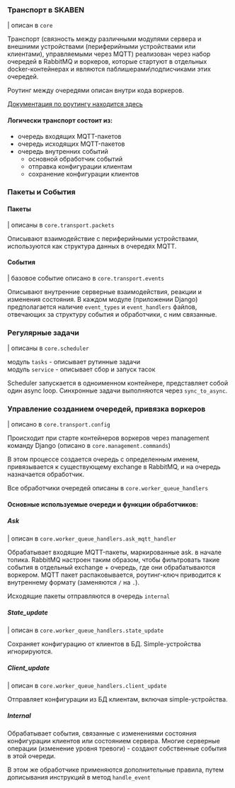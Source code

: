 ### Транспорт в SKABEN
| описан в `core`

Транспорт (связность между различными модулями сервера и внешними устройствами (периферийными устройствами или клиентами), управляемыми через MQTT) реализован через набор очередей в RabbitMQ и воркеров, которые стартуют в отдельных docker-контейнерах и являются паблишерами\подписчиками этих очередей.

Роутинг между очередями описан внутри кода воркеров.

[Документация по роутингу находится здесь](routing.md)

#### Логически транспорт состоит из:

- очередь входящих MQTT-пакетов
- очередь исходящих MQTT-пакетов
- очередь внутренних событий
    - основной обработчик событий
    - отправка конфигурации клиентам
    - сохранение конфигурации клиентов

### Пакеты и События

#### Пакеты
| описаны в `core.transport.packets`

Описывают взаимодействие с периферийными устройствами, используются как структура данных в очередях MQTT.

#### События
| базовое событие описано в `core.transport.events`

Описывают внутренние серверные взаимодействия, реакции и изменения состояния. В каждом модуле (приложении Django) предполагается наличие `event_types` и `event_handlers` файлов, отвечающих за структуру события и обработчики, с ним связанные.

### Регулярные задачи
| описаны в `core.scheduler`

модуль `tasks` - описывает рутинные задачи \
модуль `service` - описывает сбор и запуск тасок

Scheduler запускается в одноименном контейнере, представляет собой один async loop. Синхронные задачи выполняются через `sync_to_async`.

### Управление созданием очередей, привязка воркеров
| описано в `core.transport.config`

Происходит при старте контейнеров воркеров через management команду Django (описано в `core.management.commands`)

В этом процессе создается очередь с определенным именем, привязывается к существующему exchange в RabbitMQ, и на очередь назначается обработчик.

Все обработчики очередей описаны в `core.worker_queue_handlers`

#### Основные используемые очереди и функции обработчиков:

##### Ask
| описан в `core.worker_queue_handlers.ask_mqtt_handler`

Обрабатывает входящие MQTT-пакеты, маркированные ask. в начале топика. RabbitMQ настроен таким образом, чтобы фильтровать такие события в отдельный exchange + очередь, где они обрабатываются воркером. MQTT пакет распаковывается, роутинг-ключ приводится к внутреннему формату (заменяются `/` на `.`).

Исходящие пакеты отправляются в очередь `internal`

##### State_update
| описан в `core.worker_queue_handlers.state_update`

Сохраняет конфигурацию от клиентов в БД. Simple-устройства игнорируются.

##### Client_update
| описан в `core.worker_queue_handlers.client_update`

Отправляет конфигурации из БД клиентам, включая simple-устройства.

##### Internal

Обрабатывает события, связанные с изменениями состояния конфигурации клиентов или состоянием сервера. Многие серверные операции (изменение уровня тревоги) - создают собственные события в этой очереди.

В этом же обработчике применяются дополнительные правила, путем дописывания инструкций в метод `handle_event`